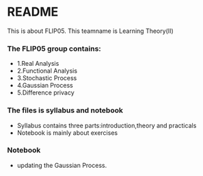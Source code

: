 # README #

This is about FLIP05.
This teamname is Learning Theory(II)

### The FLIP05 group contains: ###

* 1.Real Analysis
* 2.Functional Analysis
* 3.Stochastic Process
* 4.Gaussian Process
* 5.Difference privacy


### The files is syllabus and notebook ###

* Syllabus contains three parts:introduction,theory and practicals
* Notebook is mainly about exercises

### Notebook ###

* updating the Gaussian Process.
